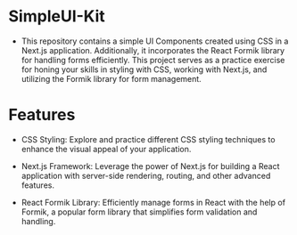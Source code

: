 # SimpleUI-Kit

- This repository contains a simple UI Components created using CSS in a Next.js application. Additionally, it incorporates the React Formik library for handling forms efficiently. This project serves as a practice exercise for honing your skills in styling with CSS, working with Next.js, and utilizing the Formik library for form management.

# Features 
- CSS Styling: Explore and practice different CSS styling techniques to enhance the visual appeal of your application.

- Next.js Framework: Leverage the power of Next.js for building a React application with server-side rendering, routing, and other advanced features.

- React Formik Library: Efficiently manage forms in React with the help of Formik, a popular form library that simplifies form validation and handling.
